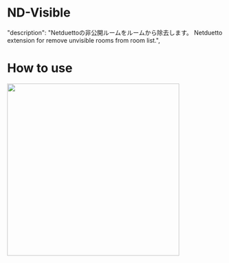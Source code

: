 # ND-Visible
"description": "Netduettoの非公開ルームをルームから除去します。 Netduetto extension for remove unvisible rooms from room list.",

# How to use
<img src="https://media.giphy.com/media/ZCStjhRFq6fR2itG1Q/giphy.gif" width="400">
